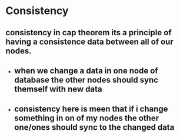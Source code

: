 # Consistency

## consistency in cap theorem its a principle of having a consistence data between all of our nodes.

- ## when we change a data in one node of database the other nodes should sync themself with new data
- ## consistency here is meen that if i change something in on of my nodes the other one/ones should sync to the changed data

